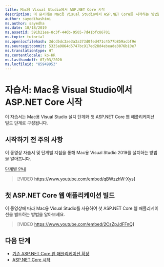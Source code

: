 ```yaml
---
title: Mac용 Visual Studio에서 ASP.NET Core 시작
description: 이 문서에는 Mac용 Visual Studio에서 ASP.NET Core를 시작하는 방법을 보여 주는 비디오 자습서가 포함되어 있습니다.
author: sayedihashimi
ms.author: sayedha
ms.date: 10/18/2019
ms.assetid: 591b21ee-8c3f-446b-9505-7d41bfc86701
ms.topic: tutorial
ms.openlocfilehash: 3dcd5dc3ae3a3a373d0fed471c4577b859acbf9e
ms.sourcegitcommit: 5335a9864d5747bc917ed28d4ebeade3076b10e7
ms.translationtype: HT
ms.contentlocale: ko-KR
ms.lasthandoff: 07/03/2020
ms.locfileid: "85949953"
---
```

# <a name="tutorial-getting-started-with-aspnet-core-in-visual-studio-for-mac"></a>자습서: Mac용 Visual Studio에서 ASP.NET Core 시작

이 자습서는 Mac용 Visual Studio 설치 단계와 첫 ASP.NET Core 웹 애플리케이션 빌드 단계로 구성됩니다.

## <a name="before-you-begin"></a>시작하기 전 주의 사항

이 동영상 자습서 및 단계별 지침을 통해 Mac용 Visual Studio 2019를 설치하는 방법을 알아봅니다.

[단계별 안내](installation.md)

> [!VIDEO https://www.youtube.com/embed/qBWzzhW-Xys]

## <a name="building-your-first-aspnet-core-web-application"></a>첫 ASP.NET Core 웹 애플리케이션 빌드

이 동영상에 따라 Mac용 Visual Studio를 사용하여 첫 ASP.NET Core 웹 애플리케이션을 빌드하는 방법을 알아보세요.

> [!VIDEO https://www.youtube.com/embed/2CsZpJdFFnQ]

## <a name="next-steps"></a>다음 단계

 - [기존 ASP.NET Core 웹 애플리케이션 확장](tutorial-aspnet-core-vsmac-extending.md)
 - [ASP.NET Core 시작](asp-net-core.md)

